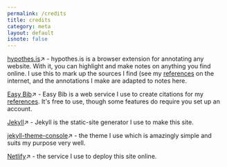 ```yaml
---
permalink: /credits
title: credits
category: meta
layout: default
isnote: false
---
```


[hypothes.is](https://web.hypothes.is/)↗ - hypothes.is is a browser extension for annotating any website. With it, you can highlight and make notes on anything you find online. I use this to mark up the sources I find (see my [references](categories/reference) on the internet, and the annotations I make are adapted to notes here.

[Easy Bib](https://www.easybib.com/)↗ - Easy Bib is a web service I use to create citations for my [references](categories/reference). It's free to use, though some features do require you set up an account.

[Jekyll](http://jekyllrb.com)↗ - Jekyll is the static-site generator I use to make this site. 

[jekyll-theme-console](https://github.com/b2a3e8/jekyll-theme-console)↗ - the theme I use which is amazingly simple and suits my purpose very well.

[Netlify](https://netlify.app)↗ - the service I use to deploy this site online. 